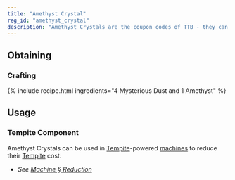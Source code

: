 ```yaml
---
title: "Amethyst Crystal"
reg_id: "amethyst_crystal"
description: "Amethyst Crystals are the coupon codes of TTB - they can be used to reduce the Tempite cost of machines"
---
```


## Obtaining
### Crafting
{% include recipe.html ingredients="4 Mysterious Dust and 1 Amethyst" %}

## Usage
### Tempite Component
Amethyst Crystals can be used in [Tempite](Tempite)-powered [machines](Machine) to reduce their [Tempite](Tempite) cost.
- *See [Machine § Reduction](Machine#reduction)*
